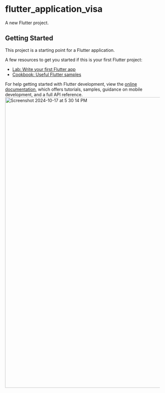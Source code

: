 # flutter_application_visa

A new Flutter project.

## Getting Started

This project is a starting point for a Flutter application.

A few resources to get you started if this is your first Flutter project:

- [Lab: Write your first Flutter app](https://docs.flutter.dev/get-started/codelab)
- [Cookbook: Useful Flutter samples](https://docs.flutter.dev/cookbook)

For help getting started with Flutter development, view the
[online documentation](https://docs.flutter.dev/), which offers tutorials,
samples, guidance on mobile development, and a full API reference.
<img width="943" alt="Screenshot 2024-10-17 at 5 30 14 PM" src="https://github.com/user-attachments/assets/6dc21ce5-caf5-4e55-ba86-d57d1c6b28fd">
